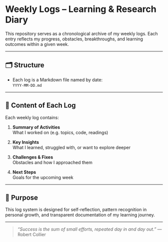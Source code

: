 # Weekly Logs – Learning & Research Diary

This repository serves as a chronological archive of my weekly logs. Each entry reflects my progress, obstacles, breakthroughs, and learning outcomes within a given week.

---

## 🗂️ Structure

- Each log is a Markdown file named by date:  
  `YYYY-MM-DD.md`
---

## 📌 Content of Each Log

Each weekly log contains:

1. **Summary of Activities**  
   What I worked on (e.g. topics, code, readings)

2. **Key Insights**  
   What I learned, struggled with, or want to explore deeper

3. **Challenges & Fixes**  
   Obstacles and how I approached them

4. **Next Steps**  
   Goals for the upcoming week

---

## 🧭 Purpose

This log system is designed for self-reflection, pattern recognition in personal growth, and transparent documentation of my learning journey.

---

> _“Success is the sum of small efforts, repeated day in and day out.”_ — Robert Collier
